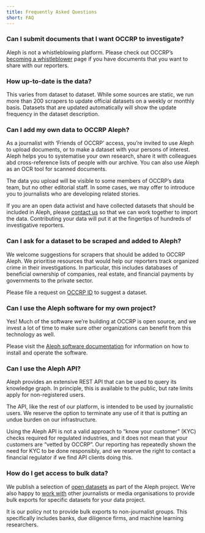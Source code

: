 ```yaml
---
title: Frequently Asked Questions
short: FAQ
---
```


### Can I submit documents that I want OCCRP to investigate?

Aleph is not a whistleblowing platform. Please check out OCCRP’s [becoming a whistleblower](https://www.occrp.org/en/become-a-whistleblower/) page if you have documents that you want to share with our reporters.

### How up-to-date is the data? 

This varies from dataset to dataset. While some sources are static, we run more than 200 scrapers to update official datasets on a weekly or monthly basis. Datasets that are updated automatically will show the update frequency in the dataset description.

### Can I add my own data to OCCRP Aleph?

As a journalist with ‘Friends of OCCRP’ access, you’re invited to use Aleph to upload documents, or to make a dataset with your persons of interest. Aleph helps you to systematise your own research, share it with colleagues abd cross-reference lists of people with our archive. You can also use Aleph as an OCR tool for scanned documents. 

The data you upload will be visible to some members of OCCRP’s data team, but no other editorial staff. In some cases, we may offer to introduce you to journalists who are developing related stories.

If you are an open data activist and have collected datasets that should be included in Aleph, please [contact us](mailto:data@occrp.org) so that we can work together to import the data. Contributing your data will put it at the fingertips of hundreds of investigative reporters.

### Can I ask for a dataset to be scraped and added to Aleph?

We welcome suggestions for scrapers that should be added to OCCRP Aleph. We prioritise resources that would help our reporters track organized crime in their investigations. In particular, this includes databases of beneficial ownership of companies, real estate, and financial payments by governments to the private sector.

Please file a request on [OCCRP ID](https://id.occrp.org) to suggest a dataset.

### Can I use the Aleph software for my own project?

Yes! Much of the software we’re building at OCCRP is open source, and we invest a lot of time to make sure other organizations can benefit from this technology as well. 

Please visit the [Aleph software documentation](https://docs.alephdata.org/developers/installation) for information on how to install and operate the software.

### Can I use the Aleph API?

Aleph provides an extensive REST API that can be used to query its knowledge graph. In principle, this is available to the public, but rate limits apply for non-registered users.

The API, like the rest of our platform, is intended to be used by journalistic users. We reserve the option to terminate any use of it that is putting an undue burden on our infrastructure.

Using the Aleph API is not a valid approach to “know your customer” (KYC) checks required for regulated industries, and it does not mean that your customers are “vetted by OCCRP”. Our reporting has repeatedly shown the need for KYC to be done responsibly, and we reserve the right to contact a financial regulator if we find API clients doing this.

### How do I get access to bulk data?

We publish a selection of [open datasets](https://docs.alephdata.org/data-commons/sanctions) as part of the Aleph project. We’re also happy to [work with](mailto:data@occrp.org) other journalists or media organisations to provide bulk exports for specific datasets for your data project.

It is our policy not to provide bulk exports to non-journalist groups. This specifically includes banks, due diligence firms, and machine learning researchers.
